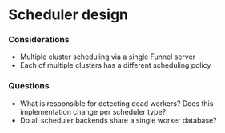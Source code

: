 # Scheduler design

### Considerations

- Multiple cluster scheduling via a single Funnel server
- Each of multiple clusters has a different scheduling policy

### Questions

- What is responsible for detecting dead workers? Does this implementation change per scheduler type?
- Do all scheduler backends share a single worker database?
